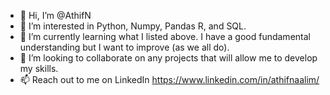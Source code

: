 - 👋 Hi, I’m @AthifN
- 👀 I’m interested in Python, Numpy, Pandas R, and SQL.
- 🌱 I’m currently learning what I listed above. I have a good fundamental understanding but I want to improve (as we all do).
- 💞️ I’m looking to collaborate on any projects that will allow me to develop my skills.
- 📫 Reach out to me on LinkedIn https://www.linkedin.com/in/athifnaalim/

<!---
AthifN/AthifN is a ✨ special ✨ repository because its `README.md` (this file) appears on your GitHub profile.
You can click the Preview link to take a look at your changes.
--->
